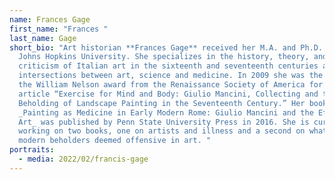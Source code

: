 ```yaml
---
name: Frances Gage
first_name: "Frances "
last_name: Gage
short_bio: "Art historian **Frances Gage** received her M.A. and Ph.D. from
  Johns Hopkins University. She specializes in the history, theory, and
  criticism of Italian art in the sixteenth and seventeenth centuries and the
  intersections between art, science and medicine. In 2009 she was the winner of
  the William Nelson award from the Renaissance Society of America for her
  article “Exercise for Mind and Body: Giulio Mancini, Collecting and the
  Beholding of Landscape Painting in the Seventeenth Century.” Her book
  _Painting as Medicine in Early Modern Rome: Giulio Mancini and the Efficacy of
  Art_ was published by Penn State University Press in 2016. She is currently
  working on two books, one on artists and illness and a second on what early
  modern beholders deemed offensive in art. "
portraits:
  - media: 2022/02/francis-gage
---
```

